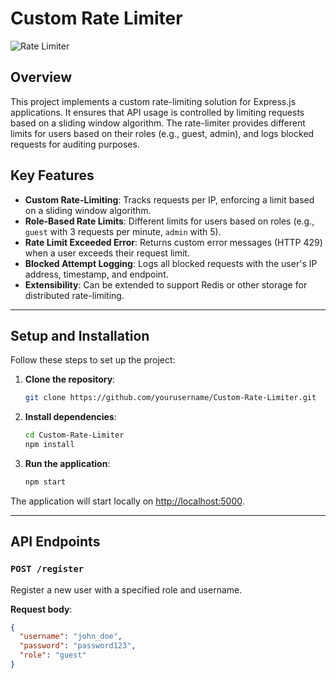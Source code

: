 # Custom Rate Limiter

![Rate Limiter](https://example.com/rate-limiter-image.png) <!-- Optional image -->

## Overview

This project implements a custom rate-limiting solution for Express.js applications. It ensures that API usage is controlled by limiting requests based on a sliding window algorithm. The rate-limiter provides different limits for users based on their roles (e.g., guest, admin), and logs blocked requests for auditing purposes.

## Key Features

- **Custom Rate-Limiting**: Tracks requests per IP, enforcing a limit based on a sliding window algorithm.
- **Role-Based Rate Limits**: Different limits for users based on roles (e.g., `guest` with 3 requests per minute, `admin` with 5).
- **Rate Limit Exceeded Error**: Returns custom error messages (HTTP 429) when a user exceeds their request limit.
- **Blocked Attempt Logging**: Logs all blocked requests with the user's IP address, timestamp, and endpoint.
- **Extensibility**: Can be extended to support Redis or other storage for distributed rate-limiting.

---

## Setup and Installation

Follow these steps to set up the project:

1. **Clone the repository**:

    ```bash
    git clone https://github.com/yourusername/Custom-Rate-Limiter.git
    ```

2. **Install dependencies**:

    ```bash
    cd Custom-Rate-Limiter
    npm install
    ```

3. **Run the application**:

    ```bash
    npm start
    ```

The application will start locally on [http://localhost:5000](http://localhost:5000).

---

## API Endpoints

### `POST /register`

Register a new user with a specified role and username.

**Request body**:

```json
{
  "username": "john_doe",
  "password": "password123",
  "role": "guest"
}
